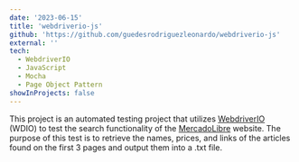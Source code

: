 ```yaml
---
date: '2023-06-15'
title: 'webdriverio-js'
github: 'https://github.com/guedesrodriguezleonardo/webdriverio-js'
external: ''
tech:
  - WebdriverIO
  - JavaScript
  - Mocha
  - Page Object Pattern
showInProjects: false
---
```


This project is an automated testing project that utilizes [WebdriverIO](https://webdriver.io/) (WDIO) to test the search functionality of the [MercadoLibre](https://www.mercadolibre.com.uy/) website. The purpose of this test is to retrieve the names, prices, and links of the articles found on the first 3 pages and output them into a .txt file.
